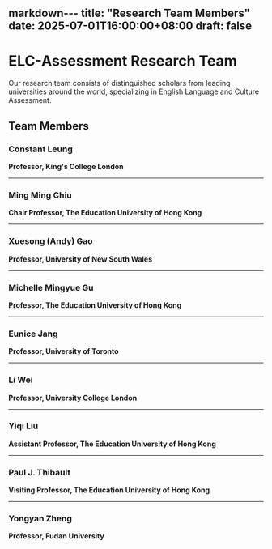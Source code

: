 markdown---
title: "Research Team Members"
date: 2025-07-01T16:00:00+08:00
draft: false
---

# ELC-Assessment Research Team

Our research team consists of distinguished scholars from leading universities around the world, specializing in English Language and Culture Assessment.

## Team Members

### **Constant Leung**
**Professor, King's College London**

---

### **Ming Ming Chiu**
**Chair Professor, The Education University of Hong Kong**

---

### **Xuesong (Andy) Gao**
**Professor, University of New South Wales**

---

### **Michelle Mingyue Gu**
**Professor, The Education University of Hong Kong**

---

### **Eunice Jang**
**Professor, University of Toronto**

---

### **Li Wei**
**Professor, University College London**

---

### **Yiqi Liu**
**Assistant Professor, The Education University of Hong Kong**

---

### **Paul J. Thibault**
**Visiting Professor, The Education University of Hong Kong**

---

### **Yongyan Zheng**
**Professor, Fudan University**